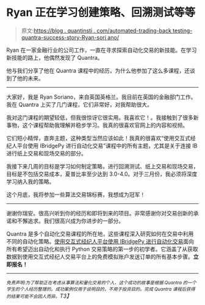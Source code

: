 # Ryan 正在学习创建策略、回溯测试等等

> 原文:[https://blog . quantinsti . com/automated-trading-back testing-quantra-success-story-Ryan-sori ano/](https://blog.quantinsti.com/automated-trading-backtesting-quantra-success-story-ryan-soriano/)

Ryan 在一家金融行业的公司工作，一直在寻求探索自动化交易的新技能。在学习新技能的路上，他偶然发现了 Quantra。

他与我们分享了他在 Quantra 课程中的经历，为什么他参加了这么多课程，还谈到了他的未来。

* * *

大家好，我是 Ryan Soriano，来自英国英格兰。我目前在英国的金融部门工作。我在 Quantra 上买了几门课程，它们非常好，对我帮助很大。

我对这门课程的期望较低，但我很惊讶它很实用。我喜欢它！。我接触到了很多新事物，这个课程帮助我理解并稳步学习。我真的很喜欢官网上的内容和视频。

它们短小精悍，直奔主题，这种类型当然应该如此！我真的很喜欢“使用交互式经纪人平台使用 IBridgePy 进行自动化交易”课程中的所有主题，尤其是关于连接 IB 进行纸上交易和现场交易的部分。

我接下来几周的目标是学习如何制定策略，进行回溯测试、纸上交易和现场交易，目标是不包括交易成本，夏普比率至少达到 3.0-4.0。对于三月份，我必须将深度学习纳入我的策略。

这个月底，我将参加一些算法交易锦标赛，我想成为冠军！

* * *

谢谢你瑞安。很高兴听到你的经历和即将到来的项目。非常感谢你对交易创新的承诺和不懈追求。我们很高兴成为你进步的一部分。

Quantra 是多个自动化交易课程的所在地，这些课程深入研究如何在交易中利用不同的自动化策略。[使用交互式经纪人平台使用 IBridgePy 进行自动化交易](https://quantra.quantinsti.com/course/Automated-Trading-IBridgePY-Interactive-Brokers-Platform)面向所有希望迈出自动化和执行 Python 交易策略的第一步的初学者。它涵盖了从获取数据到使用交互式经纪人交易平台上的免费模拟账户发送订单的所有基本步骤。**立即报名！**

* * *

*<small>免责声明:为了帮助正在考虑从事算法和量化交易的个人，这个成功的故事是根据 Quantra 的一个学生的个人经历整理的。成功案例仅用于说明目的，不用于投资目的。完成 Quantra 课程后获得的结果可能不会因人而异。</small>T3】*